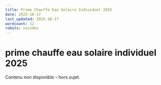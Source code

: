 ```yaml
---
title: Prime Chauffe Eau Solaire Individuel 2025
date: 2025-10-17
last_updated: 2025-10-17
wordcount: 12
robots: noindex
---
```


# prime chauffe eau solaire individuel 2025

Contenu non disponible – hors sujet.
